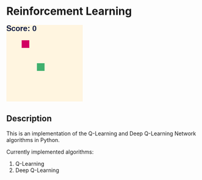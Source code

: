 # Reinforcement Learning

![Alternative text](images/snake-dqn-render.gif)


## Description
This is an implementation of the Q-Learning and Deep Q-Learning Network algorithms in Python.





Сurrently implemented algorithms:       
1. Q-Learning
2. Deep Q-Learning


